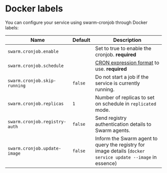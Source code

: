 # Docker labels

You can configure your service using swarm-cronjob through Docker labels:

| Name                          | Default       | Description                                                                                                        |
|-------------------------------|---------------|--------------------------------------------------------------------------------------------------------------------|
| `swarm.cronjob.enable`        |               | Set to true to enable the cronjob. **required**                                                                    |
| `swarm.cronjob.schedule`      |               | [CRON expression format](https://godoc.org/github.com/robfig/cron#hdr-CRON_Expression_Format) to use. **required** |
| `swarm.cronjob.skip-running`  | `false`       | Do not start a job if the service is currently running.                                                            |
| `swarm.cronjob.replicas`      | `1`           | Number of replicas to set on schedule in `replicated` mode.                                                        |
| `swarm.cronjob.registry-auth` | `false`       | Send registry authentication details to Swarm agents.                                                              |
| `swarm.cronjob.update-image`  | `false`       | Inform the Swarm agent to query the registry for image details (`docker service update --image` in essence)          |
